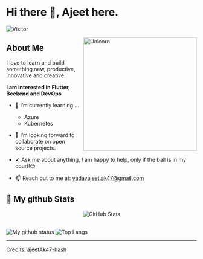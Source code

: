 # Hi there 👋, Ajeet here. 
![Visitor](https://visitor-badge.laobi.icu/badge?page_id=ajeetAk47-hash.repoName) <br/>



<img align="right" width=300px alt="Unicorn" src="https://c.tenor.com/GN73MKBawZYAAAAi/busy-cute.gif" />

## About Me

I love to learn and build something new, productive, innovative and creative.

**I am interested in Flutter, Beckend and DevOps**
- 🌱 I’m currently learning ...
  - Azure
  - Kubernetes 
- 👯 I’m looking forward to collaborate on open source projects.
- ✔ Ask me about anything, I am happy to help, only if the ball is in my court!😉<br>

- 📫 Reach out to me at: <a href="">yadavajeet.ak47@gmail.com</a>


<h2>👀 My github Stats</h2>

<div>
  <p align="center">
    <img src="https://github-readme-streak-stats.herokuapp.com/?user=ajeetAk47" alt="GitHub Stats" /> <br/><br/>
  
</div>

![My github status](https://github-readme-stats.vercel.app/api?username=ajeetAk47&show_icons=true&include_all_commits=true)
![Top Langs](https://github-readme-stats.vercel.app/api/top-langs/?username=ajeetAk47&layout=compact)

---------------------------------------------------------------------------------------------------------------------
Credits: <a href="https://github.com/ajeetAk47-hash">ajeetAk47-hash</a>
